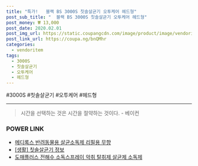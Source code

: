 ```yaml
--- 
title: "특가!   블랙 BS 3000S 칫솔살균기 오투케어 헤드형" 
post_sub_title: "  블랙 BS 3000S 칫솔살균기 오투케어 헤드형" 
post_money: ₩ 13,000 
post_date: 2020.02.01 
post_img_url: https://static.coupangcdn.com/image/product/image/vendoritem/2019/04/28/3008687203/3d8f4d97-0edb-4b7b-bfae-8c05b3869d1e.jpg 
post_link_url: https://coupa.ng/bnQMhr 
categories: 
  - vendoritem 
tags: 
  - 3000S 
  - 칫솔살균기 
  - 오투케어 
  - 헤드형 
--- 
```

  #3000S #칫솔살균기 #오투케어 #헤드형 
<hr> 

> 시간을 선택하는 것은 시간을 절약하는 것이다. - 베이컨 


### POWER LINK

* <a href="https://blog.naver.com/fasyy4321/221792456520" target="_blank">메디록스 반려동물용 살균소독제 리필용 무향</a>
* <a href="https://blog.naver.com/sakai111/221762328136" target="_blank"> [생활] 칫솔살균기 정보 </a>
* <a href="https://blog.naver.com/santokki14/221787864520" target="_blank">도매플러스 전해수 소독스프레이 악취 탈취제 살균제 소독제</a>
